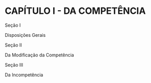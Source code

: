 # CAPÍTULO I - DA COMPETÊNCIA

Seção I

Disposições Gerais

Seção II

Da Modificação da Competência

Seção III

Da Incompetência

